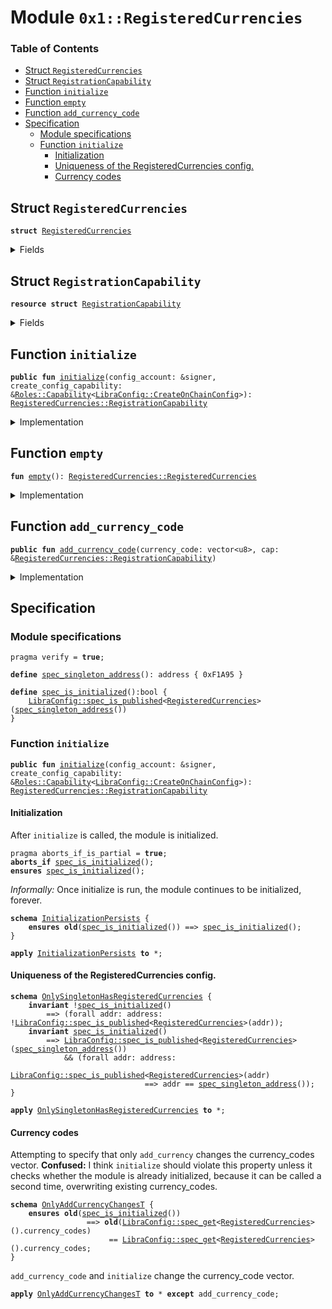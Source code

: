 
<a name="0x1_RegisteredCurrencies"></a>

# Module `0x1::RegisteredCurrencies`

### Table of Contents

-  [Struct `RegisteredCurrencies`](#0x1_RegisteredCurrencies_RegisteredCurrencies)
-  [Struct `RegistrationCapability`](#0x1_RegisteredCurrencies_RegistrationCapability)
-  [Function `initialize`](#0x1_RegisteredCurrencies_initialize)
-  [Function `empty`](#0x1_RegisteredCurrencies_empty)
-  [Function `add_currency_code`](#0x1_RegisteredCurrencies_add_currency_code)
-  [Specification](#0x1_RegisteredCurrencies_Specification)
    -  [Module specifications](#0x1_RegisteredCurrencies_@Module_specifications)
    -  [Function `initialize`](#0x1_RegisteredCurrencies_Specification_initialize)
        -  [Initialization](#0x1_RegisteredCurrencies_@Initialization)
        -  [Uniqueness of the RegisteredCurrencies config.](#0x1_RegisteredCurrencies_@Uniqueness_of_the_RegisteredCurrencies_config.)
        -  [Currency codes](#0x1_RegisteredCurrencies_@Currency_codes)



<a name="0x1_RegisteredCurrencies_RegisteredCurrencies"></a>

## Struct `RegisteredCurrencies`



<pre><code><b>struct</b> <a href="#0x1_RegisteredCurrencies">RegisteredCurrencies</a>
</code></pre>



<details>
<summary>Fields</summary>


<dl>
<dt>

<code>currency_codes: vector&lt;vector&lt;u8&gt;&gt;</code>
</dt>
<dd>

</dd>
</dl>


</details>

<a name="0x1_RegisteredCurrencies_RegistrationCapability"></a>

## Struct `RegistrationCapability`



<pre><code><b>resource</b> <b>struct</b> <a href="#0x1_RegisteredCurrencies_RegistrationCapability">RegistrationCapability</a>
</code></pre>



<details>
<summary>Fields</summary>


<dl>
<dt>

<code>cap: <a href="LibraConfig.md#0x1_LibraConfig_ModifyConfigCapability">LibraConfig::ModifyConfigCapability</a>&lt;<a href="#0x1_RegisteredCurrencies_RegisteredCurrencies">RegisteredCurrencies::RegisteredCurrencies</a>&gt;</code>
</dt>
<dd>

</dd>
</dl>


</details>

<a name="0x1_RegisteredCurrencies_initialize"></a>

## Function `initialize`



<pre><code><b>public</b> <b>fun</b> <a href="#0x1_RegisteredCurrencies_initialize">initialize</a>(config_account: &signer, create_config_capability: &<a href="Roles.md#0x1_Roles_Capability">Roles::Capability</a>&lt;<a href="LibraConfig.md#0x1_LibraConfig_CreateOnChainConfig">LibraConfig::CreateOnChainConfig</a>&gt;): <a href="#0x1_RegisteredCurrencies_RegistrationCapability">RegisteredCurrencies::RegistrationCapability</a>
</code></pre>



<details>
<summary>Implementation</summary>


<pre><code><b>public</b> <b>fun</b> <a href="#0x1_RegisteredCurrencies_initialize">initialize</a>(
    config_account: &signer,
    create_config_capability: &Capability&lt;CreateOnChainConfig&gt;,
): <a href="#0x1_RegisteredCurrencies_RegistrationCapability">RegistrationCapability</a> {
    // enforce that this is only going <b>to</b> one specific address,
    <b>assert</b>(
        <a href="Signer.md#0x1_Signer_address_of">Signer::address_of</a>(config_account) == <a href="CoreAddresses.md#0x1_CoreAddresses_DEFAULT_CONFIG_ADDRESS">CoreAddresses::DEFAULT_CONFIG_ADDRESS</a>(),
        0
    );
    <b>let</b> cap = <a href="LibraConfig.md#0x1_LibraConfig_publish_new_config_with_capability">LibraConfig::publish_new_config_with_capability</a>(
        config_account,
        create_config_capability,
        <a href="#0x1_RegisteredCurrencies_empty">empty</a>()
    );

    <a href="#0x1_RegisteredCurrencies_RegistrationCapability">RegistrationCapability</a> { cap }
}
</code></pre>



</details>

<a name="0x1_RegisteredCurrencies_empty"></a>

## Function `empty`



<pre><code><b>fun</b> <a href="#0x1_RegisteredCurrencies_empty">empty</a>(): <a href="#0x1_RegisteredCurrencies_RegisteredCurrencies">RegisteredCurrencies::RegisteredCurrencies</a>
</code></pre>



<details>
<summary>Implementation</summary>


<pre><code><b>fun</b> <a href="#0x1_RegisteredCurrencies_empty">empty</a>(): <a href="#0x1_RegisteredCurrencies">RegisteredCurrencies</a> {
    <a href="#0x1_RegisteredCurrencies">RegisteredCurrencies</a> { currency_codes: <a href="Vector.md#0x1_Vector_empty">Vector::empty</a>() }
}
</code></pre>



</details>

<a name="0x1_RegisteredCurrencies_add_currency_code"></a>

## Function `add_currency_code`



<pre><code><b>public</b> <b>fun</b> <a href="#0x1_RegisteredCurrencies_add_currency_code">add_currency_code</a>(currency_code: vector&lt;u8&gt;, cap: &<a href="#0x1_RegisteredCurrencies_RegistrationCapability">RegisteredCurrencies::RegistrationCapability</a>)
</code></pre>



<details>
<summary>Implementation</summary>


<pre><code><b>public</b> <b>fun</b> <a href="#0x1_RegisteredCurrencies_add_currency_code">add_currency_code</a>(
    currency_code: vector&lt;u8&gt;,
    cap: &<a href="#0x1_RegisteredCurrencies_RegistrationCapability">RegistrationCapability</a>,
) {
    <b>let</b> config = <a href="LibraConfig.md#0x1_LibraConfig_get">LibraConfig::get</a>&lt;<a href="#0x1_RegisteredCurrencies">RegisteredCurrencies</a>&gt;();
    <a href="Vector.md#0x1_Vector_push_back">Vector::push_back</a>(&<b>mut</b> config.currency_codes, currency_code);
    <a href="LibraConfig.md#0x1_LibraConfig_set_with_capability">LibraConfig::set_with_capability</a>(&cap.cap, config);
}
</code></pre>



</details>

<a name="0x1_RegisteredCurrencies_Specification"></a>

## Specification


<a name="0x1_RegisteredCurrencies_@Module_specifications"></a>

### Module specifications



<pre><code>pragma verify = <b>true</b>;
<a name="0x1_RegisteredCurrencies_spec_singleton_address"></a>
<b>define</b> <a href="#0x1_RegisteredCurrencies_spec_singleton_address">spec_singleton_address</a>(): address { 0xF1A95 }
<a name="0x1_RegisteredCurrencies_spec_is_initialized"></a>
<b>define</b> <a href="#0x1_RegisteredCurrencies_spec_is_initialized">spec_is_initialized</a>():bool {
    <a href="LibraConfig.md#0x1_LibraConfig_spec_is_published">LibraConfig::spec_is_published</a>&lt;<a href="#0x1_RegisteredCurrencies">RegisteredCurrencies</a>&gt;(<a href="#0x1_RegisteredCurrencies_spec_singleton_address">spec_singleton_address</a>())
}
</code></pre>



<a name="0x1_RegisteredCurrencies_Specification_initialize"></a>

### Function `initialize`


<pre><code><b>public</b> <b>fun</b> <a href="#0x1_RegisteredCurrencies_initialize">initialize</a>(config_account: &signer, create_config_capability: &<a href="Roles.md#0x1_Roles_Capability">Roles::Capability</a>&lt;<a href="LibraConfig.md#0x1_LibraConfig_CreateOnChainConfig">LibraConfig::CreateOnChainConfig</a>&gt;): <a href="#0x1_RegisteredCurrencies_RegistrationCapability">RegisteredCurrencies::RegistrationCapability</a>
</code></pre>



<a name="0x1_RegisteredCurrencies_@Initialization"></a>

#### Initialization


After
<code>initialize</code> is called, the module is initialized.


<pre><code>pragma aborts_if_is_partial = <b>true</b>;
<b>aborts_if</b> <a href="#0x1_RegisteredCurrencies_spec_is_initialized">spec_is_initialized</a>();
<b>ensures</b> <a href="#0x1_RegisteredCurrencies_spec_is_initialized">spec_is_initialized</a>();
</code></pre>




<a name="0x1_RegisteredCurrencies_InitializationPersists"></a>

*Informally:* Once initialize is run, the module continues to be
initialized, forever.


<pre><code><b>schema</b> <a href="#0x1_RegisteredCurrencies_InitializationPersists">InitializationPersists</a> {
    <b>ensures</b> <b>old</b>(<a href="#0x1_RegisteredCurrencies_spec_is_initialized">spec_is_initialized</a>()) ==&gt; <a href="#0x1_RegisteredCurrencies_spec_is_initialized">spec_is_initialized</a>();
}
</code></pre>




<pre><code><b>apply</b> <a href="#0x1_RegisteredCurrencies_InitializationPersists">InitializationPersists</a> <b>to</b> *;
</code></pre>



<a name="0x1_RegisteredCurrencies_@Uniqueness_of_the_RegisteredCurrencies_config."></a>

#### Uniqueness of the RegisteredCurrencies config.



<a name="0x1_RegisteredCurrencies_OnlySingletonHasRegisteredCurrencies"></a>


<pre><code><b>schema</b> <a href="#0x1_RegisteredCurrencies_OnlySingletonHasRegisteredCurrencies">OnlySingletonHasRegisteredCurrencies</a> {
    <b>invariant</b> !<a href="#0x1_RegisteredCurrencies_spec_is_initialized">spec_is_initialized</a>()
        ==&gt; (forall addr: address: !<a href="LibraConfig.md#0x1_LibraConfig_spec_is_published">LibraConfig::spec_is_published</a>&lt;<a href="#0x1_RegisteredCurrencies">RegisteredCurrencies</a>&gt;(addr));
    <b>invariant</b> <a href="#0x1_RegisteredCurrencies_spec_is_initialized">spec_is_initialized</a>()
        ==&gt; <a href="LibraConfig.md#0x1_LibraConfig_spec_is_published">LibraConfig::spec_is_published</a>&lt;<a href="#0x1_RegisteredCurrencies">RegisteredCurrencies</a>&gt;(<a href="#0x1_RegisteredCurrencies_spec_singleton_address">spec_singleton_address</a>())
            && (forall addr: address:
                   <a href="LibraConfig.md#0x1_LibraConfig_spec_is_published">LibraConfig::spec_is_published</a>&lt;<a href="#0x1_RegisteredCurrencies">RegisteredCurrencies</a>&gt;(addr)
                              ==&gt; addr == <a href="#0x1_RegisteredCurrencies_spec_singleton_address">spec_singleton_address</a>());
}
</code></pre>




<pre><code><b>apply</b> <a href="#0x1_RegisteredCurrencies_OnlySingletonHasRegisteredCurrencies">OnlySingletonHasRegisteredCurrencies</a> <b>to</b> *;
</code></pre>



<a name="0x1_RegisteredCurrencies_@Currency_codes"></a>

#### Currency codes

Attempting to specify that only
<code>add_currency</code> changes the currency_codes
vector.
**Confused:** I think
<code>initialize</code> should violate this property unless it
checks whether the module is already initialized, because it can be
called a second time, overwriting existing currency_codes.


<a name="0x1_RegisteredCurrencies_OnlyAddCurrencyChangesT"></a>


<pre><code><b>schema</b> <a href="#0x1_RegisteredCurrencies_OnlyAddCurrencyChangesT">OnlyAddCurrencyChangesT</a> {
    <b>ensures</b> <b>old</b>(<a href="#0x1_RegisteredCurrencies_spec_is_initialized">spec_is_initialized</a>())
                 ==&gt; <b>old</b>(<a href="LibraConfig.md#0x1_LibraConfig_spec_get">LibraConfig::spec_get</a>&lt;<a href="#0x1_RegisteredCurrencies">RegisteredCurrencies</a>&gt;().currency_codes)
                      == <a href="LibraConfig.md#0x1_LibraConfig_spec_get">LibraConfig::spec_get</a>&lt;<a href="#0x1_RegisteredCurrencies">RegisteredCurrencies</a>&gt;().currency_codes;
}
</code></pre>




<code>add_currency_code</code> and
<code>initialize</code> change the currency_code vector.


<pre><code><b>apply</b> <a href="#0x1_RegisteredCurrencies_OnlyAddCurrencyChangesT">OnlyAddCurrencyChangesT</a> <b>to</b> * <b>except</b> add_currency_code;
</code></pre>
